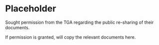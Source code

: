 # Placeholder

Sought permission from the TGA regarding the public re-sharing of their
documents.

If permission is granted, will copy the relevant documents here.
